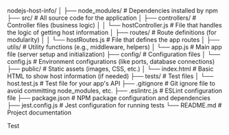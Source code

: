 nodejs-host-info/
│
├── node_modules/                # Dependencies installed by npm
├── src/                         # All source code for the application
│   ├── controllers/             # Controller files (business logic)
│   │   └── hostController.js    # File that handles the logic of getting host information
│   ├── routes/                  # Route definitions (for modularity)
│   │   └── hostRoutes.js        # File that defines the app routes
│   ├── utils/                   # Utility functions (e.g., middleware, helpers)
│   └── app.js                   # Main app file (server setup and initialization)
├── config/                      # Configuration files
│   └── config.js                # Environment configurations (like ports, database connections)
├── public/                      # Static assets (images, CSS, etc.)
│   └── index.html               # Basic HTML to show host information (if needed)
├── tests/                       # Test files
│   └── host.test.js             # Test file for your app's API
├── .gitignore                   # Git ignore file to avoid committing node_modules, etc.
├── .eslintrc.js                 # ESLint configuration file
├── package.json                 # NPM package configuration and dependencies
├── jest.config.js               # Jest configuration for running tests
└── README.md                    # Project documentation

Test